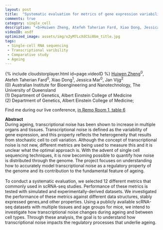 ```yaml
---
layout: post
title:  "Systematic evaluation for metrics of gene expression variability in single-cell RNA sequencing data"
comments: true
category: single_cell
description: "<b>Huiwen Zheng, Atefeh Taherian Fard, Xiao Dong, Jessica Mar, Jan Vijg</b><br/>During ageing, transcriptional noise has been show..."
videoID: asdf
optimized_image: assets/img/x2yM7LcXdCSi0bm_title.jpg
tags:
 - Single-cell RNA sequencing
 - Transcriptional varibility
 - Comparative study
 - Ageing
---
```

{% include cloudstorplayer.html id=page.videoID %}
<u>Huiwen Zheng</u><sup>0</sup>, Atefeh Taherian Fard<sup>0</sup>, Xiao Dong<sup>1</sup>, Jessica Mar<sup>0</sup>, Jan Vijg<sup>2</sup><br/>
\(0\) Australian Institute for Bioengineering and Nanotechnology, The University of Queensland<br/>
\(1\) Department of Genetics, Albert Einstein College of Medicine<br/>
\(2\) Department of Genetics, Albert Einstein College of Medicine;

Find me during our live conference, [in Remo Room 1, table 6](https://remo.co)

<b>Abstract</b><br/>
During ageing, transcriptional noise has been shown to increase in multiple organs and tissues. Transcriptional noise is defined as the variability of gene expression, and this property reflects the heterogeneity that results from stochastic cell to cell variation. Although the concept of transcriptional noise is not new, different metrics are being used to measure this and it is unclear what the optimal approach is. With the advent of single cell sequencing techniques, it is now becoming possible to quantify how noise is distributed through the genome. The project focuses on understanding how to accurately model transcriptional noise as a regulatory property of the genome and its contribution to the fundamental feature of ageing.<br/><br/>To conduct a systematic evaluation, we selected 12 different metrics that commonly used in scRNA-seq studies. Performance of these metrics is tested with simulated and experimentally-derived datasets. We investigated the performance of these metrics against different data structures, stably expressed genes,and other properties. Using a publicly available scRNA-seq datasets with multiple tissues and age groups for mice, we intend to investigate how transcriptional noise changes during ageing and between cell types. Through these analysis, the goal is to understand how transcriptional noise impacts the regulatory processes that underlie ageing.<br/>
